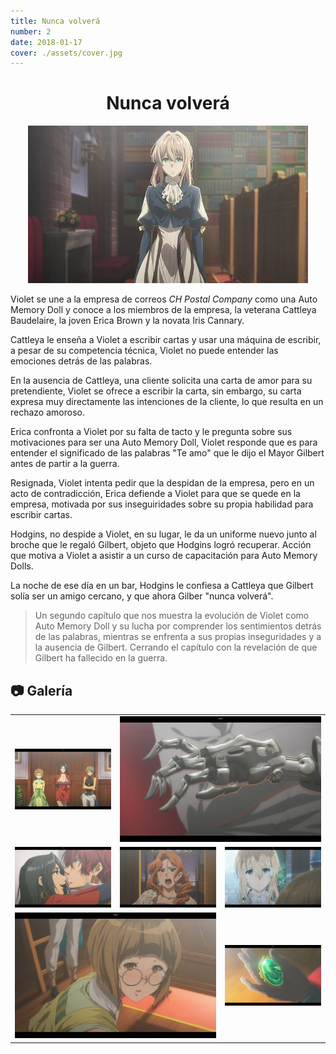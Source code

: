 ```yaml
---
title: Nunca volverá
number: 2
date: 2018-01-17
cover: ./assets/cover.jpg
---
```


<h1 align='center'>Nunca volverá</h1>
<p align='center'>
    <img src='./assets/cover.jpg'/>
</p>

Violet se une a la empresa de correos _CH Postal Company_ como una Auto Memory Doll y conoce
a los miembros de la empresa, la veterana Cattleya Baudelaire, la joven Erica Brown y la novata
Iris Cannary.

Cattleya le enseña a Violet a escribir cartas y usar una máquina
de escribir, a pesar de su competencia técnica, Violet no puede entender las emociones detrás de las palabras.

En la ausencia de Cattleya, una cliente solicita una carta de
amor para su pretendiente, Violet se ofrece a escribir la carta,
sin embargo, su carta expresa muy directamente las intenciones
de la cliente, lo que resulta en un rechazo amoroso.

Erica confronta a Violet por su falta de tacto y le pregunta
sobre sus motivaciones para ser una Auto Memory Doll, Violet
responde que es para entender el significado de las palabras
"Te amo" que le dijo el Mayor Gilbert antes de partir a la guerra.

Resignada, Violet intenta pedir que la despidan de la empresa,
pero en un acto de contradicción, Erica defiende a Violet para
que se quede en la empresa, motivada por sus inseguiridades
sobre su propia habilidad para escribir cartas.

Hodgins, no despide a Violet, en su lugar, le da un uniforme
nuevo junto al broche que le regaló Gilbert, objeto que
Hodgins logró recuperar. Acción que motiva a Violet a asistir
a un curso de capacitación para Auto Memory Dolls.

La noche de ese día en un bar, Hodgins le confiesa a Cattleya
que Gilbert solía ser un amigo cercano, y que ahora
Gilber "nunca volverá".

> Un segundo capítulo que nos muestra la evolución de Violet
> como Auto Memory Doll y su lucha por comprender los
> sentimientos detrás de las palabras, mientras se enfrenta
> a sus propias inseguridades y a la ausencia de Gilbert.
> Cerrando el capítulo con la revelación de que Gilbert
> ha fallecido en la guerra.

## 📷 Galería

<table>
    <tr>
        <td>
            <img src='./assets/capture_1.webp'/>
        </td>
        <td colspan='2'>
            <img src='./assets/capture_2.webp'/>
        </td>
    </tr>
    <tr>
        <td>
            <img src='./assets/capture_3.webp'/>
        </td>
        <td>
            <img src='./assets/capture_4.webp'/>
        </td>
        <td>
            <img src='./assets/capture_5.webp'/>
        </td>
    </tr>
    <tr>
        <td colspan='2'>
            <img src='./assets/capture_6.webp'/>
        </td>
        <td>
            <img src='./assets/capture_7.webp'/>
        </td>
    </tr>
</table>
